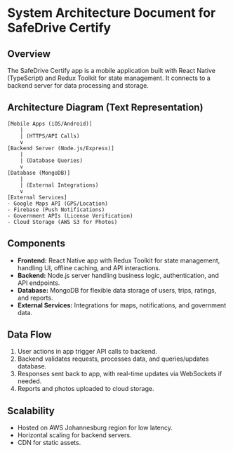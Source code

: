 # System Architecture Document for SafeDrive Certify

## Overview
The SafeDrive Certify app is a mobile application built with React Native (TypeScript) and Redux Toolkit for state management. It connects to a backend server for data processing and storage.

## Architecture Diagram (Text Representation)
```
[Mobile Apps (iOS/Android)]
    |
    | (HTTPS/API Calls)
    v
[Backend Server (Node.js/Express)]
    |
    | (Database Queries)
    v
[Database (MongoDB)]
    |
    | (External Integrations)
    v
[External Services]
- Google Maps API (GPS/Location)
- Firebase (Push Notifications)
- Government APIs (License Verification)
- Cloud Storage (AWS S3 for Photos)
```

## Components
- **Frontend:** React Native app with Redux Toolkit for state management, handling UI, offline caching, and API interactions.
- **Backend:** Node.js server handling business logic, authentication, and API endpoints.
- **Database:** MongoDB for flexible data storage of users, trips, ratings, and reports.
- **External Services:** Integrations for maps, notifications, and government data.

## Data Flow
1. User actions in app trigger API calls to backend.
2. Backend validates requests, processes data, and queries/updates database.
3. Responses sent back to app, with real-time updates via WebSockets if needed.
4. Reports and photos uploaded to cloud storage.

## Scalability
- Hosted on AWS Johannesburg region for low latency.
- Horizontal scaling for backend servers.
- CDN for static assets.
